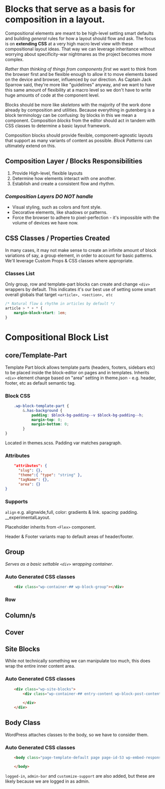 # Blocks that serve as a basis for composition in a layout.

Compositional elements are meant to be high-level setting smart defaults and 
building _general_ rules for how a layout should flow and ask. The focus is on **extending CSS**
at a very high macro level view with these compositional layout ideas. That way we can leverage inheritance without worrying
about specificity-war nightmares as the project becomes more complex. 

_Rather than thinking of things from components first_ we want to think from the browser first and be flexible enough to allow it to 
move elements based on the device and browser, influenced by our direction. As Captain Jack Sparrow said, they're more like "guidelines"
anyway, and we want to have this same amount of flexibility at a macro level so we don't have to write huge amounts of code at the component level.

Blocks should be more like _skeletons_ with the majority of the work done already by composition and utilities. Because everything in
gutenberg is a block terminology can be confusing: by blocks in this we mean a component. Composition _blocks_ from the editor
should act in tandem with CSS classes to determine a basic layout framework.

Composition blocks should provide flexible, component-agnostic layouts that support as many variants of content as possible. _Block Patterns_ can
ultimately extend on this.

## Composition Layer / Blocks Responsibilities
1. Provide High-level, flexible layouts
2. Determine how elements interact with one another.
3. Establish and create a consistent flow and rhythm.

### **_Composition Layers DO NOT handle_**
* Visual styling, such as colors and font style.
* Decorative elements, like shadows or patterns.
* Force the browser to adhere to pixel-perfection - it's impossible with the volume of devices we have now.

## CSS Classes / Properties Created
In many cases, it may not make sense to create an infinite amount of block variations of
say, a group element, in order to account for basic patterns. We'll leverage Custom Props & CSS classes where appropriate.

### Classes List

Only group, row and template-part blocks can create and change ```<div>``` wrappers by default. This indicates it's
our best use of setting some smart overall globals that target ```<article>, <section>, etc```

```css
/* Natural flow & rhythm in articles by default */
article > * + * {
    margin-block-start: 1em;
}
```

# Compositional Block List

## core/Template-Part
Template Part block allows template parts (headers, footers, sidebars etc)
to be placed inside the block-editor on pages and in templates. Inherits
```<div>``` element change based on "area" setting in theme.json - e.g. header,
footer, etc as default semantic tag.

### Block CSS
```scss
    .wp-block-template-part {
        &.has-background {
            padding: $block-bg-padding--v $block-bg-padding--h;
            margin-top: 0;
            margin-bottom: 0;
        }
}
```
Located in themes.scss. Padding var matches paragraph.

### Attributes
```json
    "attributes": {
      "slug": {},
      "theme":{ "type": "string" },
      "tagName": {},
      "area": {}
}
```

### Supports
```align``` e.g. alignwide,full, color: gradients & link. spacing: padding.
__experimentalLayout.

Placeholder inherits from ```<Flex>``` component.

Header & Footer variants map to default areas of header/footer.

## Group
_Serves as a basic settable ```<div>``` wrapping container_.

### Auto Generated CSS classes

```html
    <div class="wp-container-## wp-block-group"></div>
```

### Row

## Column/s

## Cover

## Site Blocks
While not technically something we can manipulate too much, this does wrap the entire inner content area.

### Auto Generated CSS classes

```html
    <div class="wp-site-blocks">
        <div class="wp-container-## entry-content wp-block-post-content">
            
        </div>
    </div>
```

## Body Class
WordPress attaches classes to the body, so we have to consider them.

### Auto Generated CSS classes

```html
    <body class="page-template-default page page-id-53 wp-embed-responsive">

    </body>
```

```logged-in```, ```admin-bar``` and ```customize-support``` are also added, but these are likely
because we are logged in as admin. 